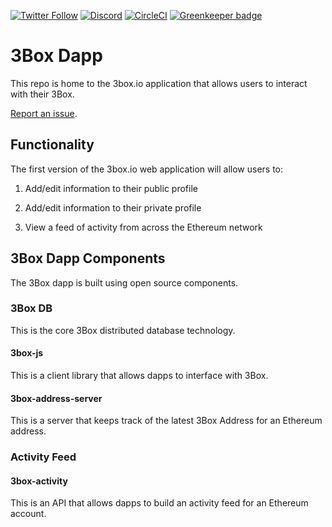 [![Twitter Follow](https://img.shields.io/twitter/follow/3boxdb.svg?style=for-the-badge&label=Twitter)](https://twitter.com/3boxdb)
[![Discord](https://img.shields.io/discord/484729862368526356.svg?style=for-the-badge)](https://discordapp.com/invite/Z3f3Cxy)
[![CircleCI](https://img.shields.io/circleci/project/github/uport-project/3box-js.svg?style=for-the-badge)](https://circleci.com/gh/uport-project/3box-dapp) [![Greenkeeper badge](https://badges.greenkeeper.io/3box/3box-dapp.svg)](https://greenkeeper.io/)

# 3Box Dapp
This repo is home to the 3box.io application that allows users to interact with their 3Box.

[Report an issue](https://github.com/uport-project/3box-dapp/issues/new).


## Functionality
The first version of the 3box.io web application will allow users to:

1. Add/edit information to their public profile

2. Add/edit information to their private profile

3. View a feed of activity from across the Ethereum network


## 3Box Dapp Components
The 3Box dapp is built using open source components.

### 3Box DB
This is the core 3Box distributed database technology.

#### 3box-js
This is a client library that allows dapps to interface with 3Box.

#### 3box-address-server
This is a server that keeps track of the latest 3Box Address for an Ethereum address.

### Activity Feed

#### 3box-activity
This is an API that allows dapps to build an activity feed for an Ethereum account.